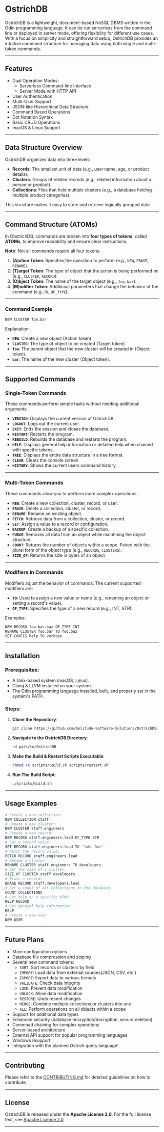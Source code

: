 # **OstrichDB**

OstrichDB is a lightweight, document-based NoSQL DBMS written in the Odin programming language. It can be run serverless from the command line or deployed in server mode, offering flexibility for different use cases. With a focus on simplicity and straightforward setup, OstrichDB provides an intuitive command structure for managing data using both single and multi-token commands.

---

## **Features**

- Dual Operation Modes:
  - Serverless Command-line Interface
  - Server Mode with HTTP API
- User Authentication
- Multi-User Support
- JSON-like Hierarchical Data Structure
- Command Based Operations
- Dot Notation Syntax
- Basic CRUD Operations
- macOS & Linux Support
---

## **Data Structure Overview**

OstrichDB organizes data into three levels:

- **Records**: The smallest unit of data (e.g., user name, age, or product details).
- **Clusters**: Groups of related records (e.g., related information about a person or product).
- **Collections**: Files that hold multiple clusters (e.g., a database holding multiple product categories).

This structure makes it easy to store and retrieve logically grouped data.

---

## **Command Structure (ATOMs)**

In ObstrichDB, commands are broken into **four types of tokens**, called **ATOMs**, to improve readability and ensure clear instructions.

**Note:** Not all commands require all four tokens.

1. **(A)ction Token**: Specifies the operation to perform (e.g., `NEW`, `ERASE`, `RENAME`).
2. **(T)arget Token**: The type of object that the action is being performed on (e.g., `CLUSTER`, `RECORD`).
3. **(O)bject Token**: The name of the target object (e.g., `foo`, `bar`).
4. **(M)odifier Token**: Additional parameters that change the behavior of the command (e.g.,`TO`, `OF_TYPE`).

---

### **Command Example**

```bash
NEW CLUSTER foo.bar
```

Explanation:
- **`NEW`**: Create a new object (Action token).
- **`CLUSTER`**: The type of object to be created (Target token).
- **`foo`**: The parent object that the new cluster will be created in (Object token). 
- **`bar`**: The name of the new cluster (Object token).

---

## **Supported Commands**

### **Single-Token Commands**
These commands perform simple tasks without needing additional arguments.

- **`VERSION`**: Displays the current version of OstrichDB.
- **`LOGOUT`**: Logs out the current user.
- **`EXIT`**: Ends the session and closes the database.
- **`RESTART`**: Restarts the program. 
- **`REBUILD`**: Rebuilds the database and restarts the program.
- **`HELP`**: Displays general help information or detailed help when chained with specific tokens.
- **`TREE`**: Displays the entire data structure in a tree format.
- **`CLEAR`**: Clears the console screen.
- **`HISTORY`**: Shows the current users command history.

---

### **Multi-Token Commands**
These commands allow you to perform more complex operations.

- **`NEW`**: Create a new collection, cluster, record, or user.
- **`ERASE`**: Delete a collection, cluster, or record.
- **`RENAME`**: Rename an existing object.
- **`FETCH`**: Retrieve data from a collection, cluster, or record.
- **`SET`**: Assign a value to a record or configuration.
- **`BACKUP`**: Create a backup of a specific collection.
- **`PURGE`**: Removes all data from an object while maintining the object structure.
- **`COUNT`**: Returns the number of objects within a scope. Paired with the plural form of the object type (e.g., `RECORDS`, `CLUSTERS`).
- **`SIZE_OF`**: Returns the size in bytes of an object.
---

### **Modifiers in Commands**

Modifiers adjust the behavior of commands. The current supported modifiers are:
- **`TO`**: Used to assign a new value or name (e.g., renaming an object or setting a record's value).
- **`OF_TYPE`**: Specifies the type of a new record (e.g., INT, STR).

Examples:
```bash
NEW RECORD foo.bar.baz OF_TYPE INT
RENAME CLUSTER foo.bar TO foo.baz
SET CONFIG help TO verbose
```


---

## **Installation**

### **Prerequisites:**
- A Unix-based system (macOS, Linux).
- Clang & LLVM installed on your system.
- The Odin programming language installed, built, and properly set in the system's PATH.


### **Steps:**

1. **Clone the Repository**:
   ```bash
   git clone https://github.com/Solitude-Software-Solutions/OstrichDB.git
   ```

2. **Navigate to the OstrichDB Directory**:
   ```bash
   cd path/to/OstrichDB
   ```

3. **Make the Build & Restart Scripts Executable**:
   ```bash
   chmod +x scripts/build.sh scripts/restart.sh
   ```

3. **Run The Build Script**:
   ```bash
   ./scripts/build.sh
   ```

---

## **Usage Examples**

   ```bash
   # Create a new collection:
   NEW COLLECTION staff
   # Create a new cluster:
   NEW CLUSTER staff.engineers
   # Create a new record:
   NEW RECORD staff.engineers.lead OF_TYPE STR
   # Set a record value:
   SET RECORD staff.engineers.lead TO "John Doe"
   # Fetch the record value:
   FETCH RECORD staff.engineers.lead
   # Rename a cluster:
   RENAME CLUSTER staff.engineers TO developers
   # Get the size of a cluster:
   SIZE_OF CLUSTER staff.developers
   # Erase a record:
   ERASE RECORD staff.developers.lead
   # Get a count of all collections in the database:
   COUNT COLLECTIONS
   # Get help on a specific ATOM
   HELP RECORD
   # Get general help information
   HELP
   # Create a new user
   NEW USER

   ```

---



## **Future Plans**

- More configuration options
- Database file compression and zipping
- Several new command tokens:
  - `SORT`: Sort records or clusters by field
  - `IMPORT`: Load data from external sources(JSON, CSV, etc.)
  - `EXPORT`: Export data to various formats
  - `VALIDATE`: Check data integrity
  - `LOCK`: Prevent data modification
  - `UNLOCK`: Allow data modification
  - `RESTORE`: Undo recent changes
  - `MERGE`: Combine multiple collections or clusters into one
  - `ALL`: Perform operations on all objects within a scope
- Support for additional data types
- Enhanced security (database encryption/decryption, secure deletion)
- Commnad chaining for complex operations
- Server-based architecture
- External API support for popular programming languages
- Windows ßsupport
- Integration with the planned Ostrich query language!

---

## **Contributing**

Please refer to the [CONTRIBUTING.md](CONTRIBUTING.md) for detailed guidelines on how to contribute.

---

## **License**

OstrichDB is released under the **Apache License 2.0**. For the full license text, see [Apache License 2.0](https://www.apache.org/licenses/LICENSE-2.0).

---
